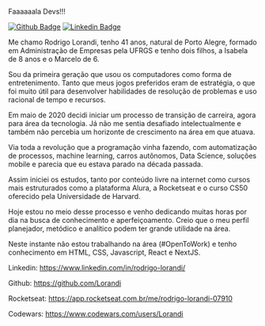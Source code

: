Faaaaaala Devs!!!

[![Github Badge](https://img.shields.io/badge/-Github-000?style=flat-square&logo=Github&logoColor=white&link=https://github.com/Lorandi)](https://github.com/Lorandi)
[![Linkedin Badge](https://img.shields.io/badge/-LinkedIn-blue?style=flat-square&logo=Linkedin&logoColor=white&link=https://www.linkedin.com/in/rodrigo-lorandi/)](https://www.linkedin.com/in/rodrigo-lorandi/)


Me chamo Rodrigo Lorandi, tenho 41 anos, natural de Porto Alegre, formado em Administração de Empresas pela UFRGS e tenho dois filhos, a Isabela de 8 anos e o Marcelo de 6.

Sou da primeira geração que usou os computadores como forma de entretenimento. Tanto que meus jogos preferidos eram de estratégia, o que foi muito útil para desenvolver habilidades de resolução de problemas e uso racional de tempo e recursos.

Em maio de 2020 decidi iniciar um processo de transição de carreira, agora para área da tecnologia. Já não me sentia desafiado intelectualmente e também não percebia um horizonte de crescimento na área em que atuava.

Via toda a revolução que a programação vinha fazendo, com automatização de processos, machine learning, carros autônomos,  Data Science, soluções mobile e  parecia que eu estava parado na década passada.

Assim iniciei os estudos, tanto por conteúdo livre na internet como cursos mais estruturados como a plataforma Alura, a Rocketseat e o curso CS50 oferecido pela Universidade de Harvard.

Hoje estou no meio desse processo e venho dedicando muitas horas por dia na busca de conhecimento e aperfeiçoamento. Creio que o meu perfil planejador, metódico e analítico podem ter grande utilidade na área.

Neste instante não estou trabalhando na área (#OpenToWork) e tenho conhecimento  em HTML, CSS, Javascript, React e NextJS. 

Linkedin: https://www.linkedin.com/in/rodrigo-lorandi/

Github: https://github.com/Lorandi

Rocketseat: https://app.rocketseat.com.br/me/rodrigo-lorandi-07910

Codewars: https://www.codewars.com/users/Lorandi
